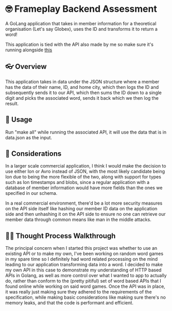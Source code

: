 # 🤓 Frameplay Backend Assessment

A GoLang application that takes in member information for a theoretical organisation (Let's say Globex), uses the ID and transforms it to return a word!

This application is tied with the API also made by me so make sure it's running alongside [this](https://github.com/Buirec/Frameplay-Word-API)

## 👓 Overview

This application takes in data under the JSON structure where a member has the data of their name, ID, and home city, which then logs the ID and subsequently sends it to our API, which then sums the ID down to a single digit and picks the associated word, sends it back which we then log the result.

## 🔨 Usage

Run "make all" while running the associated API, it will use the data that is in data.json as the input.

## 🧠 Considerations

In a larger scale commercial application, I think I would make the decision to use either Ion or Avro instead of JSON, with the most likely candidate being Ion due to being the more flexible of the two, along with support for types such as Ion timestamps and blobs, since a regular application with a database of member information would have more fields than the ones we specified in our schema.

In a real commercial environment, there'd be a lot more security measures on the API side itself like hashing our member ID data on the application side and then unhashing it on the API side to ensure no one can retrieve our member data through common means like man in the middle attacks.

## 🚶‍♂️ Thought Process Walkthrough

The principal concern when I started this project was whether to use an existing API or to make my own, I've been working on random word games in my spare time so I definitely had word related processing on the mind leading to our application transforming data into a word. I decided to make my own API in this case to demonstrate my understanding of HTTP based APIs in Golang, as well as more control over what I wanted to app to actually do, rather than conform to the (pretty pitiful) set of word based APIs that I found online while working on said word games. Once the API was in place, it was really just making sure they adhered to the requirements of the specification, while making basic considerations like making sure there's no memory leaks, and that the code is performant and efficient.